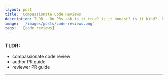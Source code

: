 ```yaml
---
layout: post
title:  Compassionate Code Reviews
description: TLDR - On PRs ask is it true? is it honest? is it kind?. Provide as much context as possible
image:  '/images/posts/code-reviews.png'
tags:   [code reviews]
---
```

### TLDR: ###
- compassionate code review
- author PR guide
- reviewer PR guide
***